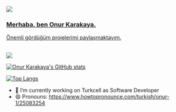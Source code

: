 <img src="https://i.hizliresim.com/ivyabhb.jpg"><a href="https://github.com/karakayaonurr">


### Merhaba, ben Onur Karakaya. 

  
Önemli gördüğüm projelerimi paylaşmaktayım.   
<br>
  
![](https://komarev.com/ghpvc/?username=karakayaonurr&color=brightgreen)


![Onur Karakaya's GitHub stats](https://github-readme-stats.vercel.app/api?username=karakayaonurr)
<br/>

[![Top Langs](https://github-readme-stats.vercel.app/api/top-langs/?username=karakayaonurr&layout=compact)](https://github.com/karakayaonurr/github-readme-stats)

  
  - 🔭 I’m currently working on Turkcell as Software Developer
  - 😄 Pronouns: https://www.howtopronounce.com/turkish/onur-1/25083254
  
<!--
**karakayaonurr/karakayaonurr** is a ✨ _special_ ✨ repository because its `README.md` (this file) appears on your GitHub profile.
Here are some ideas to get you started:

- 🌱 I’m currently learning ...
- 👯 I’m looking to collaborate on ...
- 🤔 I’m looking for help with ...
- 💬 Ask me about ...
- 📫 How to reach me: ...

- ⚡ Fun fact: ...
-->
